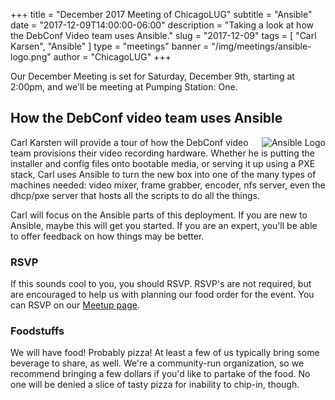 +++
title = "December 2017 Meeting of ChicagoLUG"
subtitle = "Ansible"
date = "2017-12-09T14:00:00-06:00"
description = "Taking a look at how the DebConf Video team uses Ansible."
slug = "2017-12-09"
tags = [ "Carl Karsen", "Ansible" ] 
type = "meetings"
banner = "/img/meetings/ansible-logo.png"
author = "ChicagoLUG"
+++

Our December Meeting is set for Saturday, December 9th, starting at 2:00pm,
and we'll be meeting at Pumping Station: One.


## How the DebConf video team uses Ansible

<img src="/img/meetings/ansible-logo-small.png" alt="Ansible Logo" style="float:right;">

Carl Karsten will provide a tour of how the DebConf video team provisions
their video recording hardware. Whether he is putting the installer and config
files onto bootable media, or serving it up using a PXE stack, Carl uses
Ansible to turn the new box into one of the many types of machines needed:
video mixer, frame grabber, encoder, nfs server, even the dhcp/pxe server
that hosts all the scripts to do all the things.

Carl will focus on the Ansible parts of this deployment. If you are new to
Ansible, maybe this will get you started. If you are an expert, you'll be able
to offer feedback on how things may be better.

### RSVP

If this sounds cool to you, you should RSVP. RSVP's are not required, but are
encouraged to help us with planning our food order for the event. You can
RSVP on our [Meetup page](https://www.meetup.com/chicagolug/).

### Foodstuffs

We will have food! Probably pizza! At least a few of us typically bring some
beverage to share, as well. We're a community-run organization, so we recommend
bringing a few dollars if you'd like to partake of the food. No one will be
denied a slice of tasty pizza for inability to chip-in, though.
